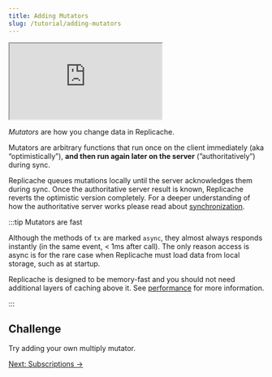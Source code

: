 ```yaml
---
title: Adding Mutators
slug: /tutorial/adding-mutators
---
```


<iframe src="https://codesandbox.io/embed/replicache-mutators-13-f8v2k4?autoresize=1&fontsize=12&hidenavigation=1&theme=light&codemirror=1&view=split"
     style={{'width':'100%','height':'350px', 'border':'1px solid rgb(222,221,221)', 'overflow':'hidden'}}
     title="constructing-replicache"
     allow="accelerometer; ambient-light-sensor; camera; encrypted-media; geolocation; gyroscope; hid; microphone; midi; payment; usb; vr; xr-spatial-tracking"
     sandbox="allow-forms allow-modals allow-popups allow-presentation allow-same-origin allow-scripts"
></iframe>

_Mutators_ are how you change data in Replicache.

Mutators are arbitrary functions that run once on the client immediately (aka “optimistically”), **and then run again later on the server** (”authoritatively”) during sync.

Replicache queues mutations locally until the server acknowledges them during sync. Once the authoritative server result is known, Replicache reverts the optimistic version completely. For a deeper understanding of how the authoritative server works please read about [synchronization](/concepts/how-it-works#sync-details).

:::tip Mutators are fast

Although the methods of `tx` are marked `async`, they almost always responds instantly (in the same event, < 1ms after call). The only reason access is async is for the rare case when Replicache must load data from local storage, such as at startup.

Replicache is designed to be memory-fast and you should not need additional layers of caching above it. See [performance](/concepts/performance) for more information.

:::

<h2>Challenge</h2>

Try adding your own multiply mutator.

<div style={{fontSize:"1.2em", fontWeight:"bold", marginTop:"3em"}}><a href="/tutorial/subscriptions">Next: Subscriptions &rarr;</a></div>
